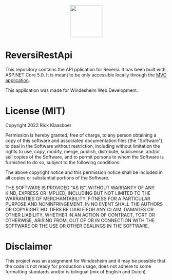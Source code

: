 <p align="center"><img src="https://www.rickklaasboer.nl/img/logo-black.svg" height="100px"/></p>

# ReversiRestApi

This repository contains the API pplication for Reversi. It has been built with ASP.NET Core 5.0. It is meant to be only accessible locally through the [MVC application](https://github.com/rickklaasboer/ReversiMvcApp).

This application was made for Windesheim Web Development.

# License (MIT)
Copyright 2022 Rick Klaasboer

Permission is hereby granted, free of charge, to any person obtaining a copy of this software and associated documentation files (the "Software"), to deal in the Software without restriction, including without limitation the rights to use, copy, modify, merge, publish, distribute, sublicense, and/or sell copies of the Software, and to permit persons to whom the Software is furnished to do so, subject to the following conditions:

The above copyright notice and this permission notice shall be included in all copies or substantial portions of the Software.

THE SOFTWARE IS PROVIDED "AS IS", WITHOUT WARRANTY OF ANY KIND, EXPRESS OR IMPLIED, INCLUDING BUT NOT LIMITED TO THE WARRANTIES OF MERCHANTABILITY, FITNESS FOR A PARTICULAR PURPOSE AND NONINFRINGEMENT. IN NO EVENT SHALL THE AUTHORS OR COPYRIGHT HOLDERS BE LIABLE FOR ANY CLAIM, DAMAGES OR OTHER LIABILITY, WHETHER IN AN ACTION OF CONTRACT, TORT OR OTHERWISE, ARISING FROM, OUT OF OR IN CONNECTION WITH THE SOFTWARE OR THE USE OR OTHER DEALINGS IN THE SOFTWARE.

# Disclaimer
This project was an assignment for Windesheim and it may be possible that the code is not ready for production usage, does not adhere to some formatting standards and/or is bilingual (mix of English and Dutch).
